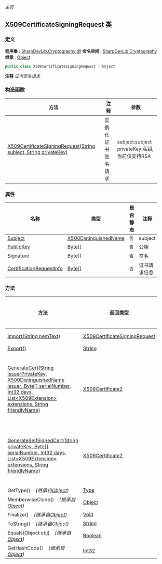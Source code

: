 ###### [主页](./Index.md "主页")
## X509CertificateSigningRequest 类
### 定义
**程序集** : [SharpDevLib.Cryptography.dll](./SharpDevLib.Cryptography.assembly.md "SharpDevLib.Cryptography.dll")
**命名空间** : [SharpDevLib.Cryptography](./SharpDevLib.Cryptography.namespace.md "SharpDevLib.Cryptography")
**继承** : [Object](https://learn.microsoft.com/en-us/dotnet/api/system.object "Object")
``` csharp
public class X509CertificateSigningRequest : Object
```
**注释**
*证书签名请求*

### 构造函数
|方法|注释|参数|
|---|---|---|
|[X509CertificateSigningRequest(String subject, String privateKey)](./SharpDevLib.Cryptography.X509CertificateSigningRequest.ctor.String.String.md "X509CertificateSigningRequest(String subject, String privateKey)")|实例化证书签名请求|subject:subject<br>privateKey:私钥,当前仅支持RSA|

### 属性
|名称|类型|是否静态|注释|
|---|---|---|---|
|[Subject](./SharpDevLib.Cryptography.X509CertificateSigningRequest.Subject.md "Subject")|[X500DistinguishedName](https://learn.microsoft.com/en-us/dotnet/api/system.security.cryptography.x509certificates.x500distinguishedname "X500DistinguishedName")|`否`|subject|
|[PublicKey](./SharpDevLib.Cryptography.X509CertificateSigningRequest.PublicKey.md "PublicKey")|[Byte\[\]](https://learn.microsoft.com/en-us/dotnet/api/system.byte[] "Byte\[\]")|`否`|公钥|
|[Signature](./SharpDevLib.Cryptography.X509CertificateSigningRequest.Signature.md "Signature")|[Byte\[\]](https://learn.microsoft.com/en-us/dotnet/api/system.byte[] "Byte\[\]")|`否`|签名|
|[CertificationRequestInfo](./SharpDevLib.Cryptography.X509CertificateSigningRequest.CertificationRequestInfo.md "CertificationRequestInfo")|[Byte\[\]](https://learn.microsoft.com/en-us/dotnet/api/system.byte[] "Byte\[\]")|`否`|证书请求信息|

### 方法
|方法|返回类型|Accessor|是否静态|参数|
|---|---|---|---|---|
|[Import(String pemText)](./SharpDevLib.Cryptography.X509CertificateSigningRequest.Import.String.md "Import(String pemText)")|[X509CertificateSigningRequest](./SharpDevLib.Cryptography.X509CertificateSigningRequest.md "X509CertificateSigningRequest")|`public`|`是`|pemText:pem格式的请求|
|[Export()](./SharpDevLib.Cryptography.X509CertificateSigningRequest.Export.md "Export()")|[String](https://learn.microsoft.com/en-us/dotnet/api/system.string "String")|`public`|`否`|-|
|[GenerateCert(String issuerPrivateKey, X500DistinguishedName issuer, Byte[] serialNumber, Int32 days, List\<X509Extension\> extensions, String friendlyName)](./SharpDevLib.Cryptography.X509CertificateSigningRequest.GenerateCert.String.X500DistinguishedName.Byte.Int32.List.X509Extension.String.md "GenerateCert(String issuerPrivateKey, X500DistinguishedName issuer, Byte[] serialNumber, Int32 days, List<X509Extension> extensions, String friendlyName)")|[X509Certificate2](https://learn.microsoft.com/en-us/dotnet/api/system.security.cryptography.x509certificates.x509certificate2 "X509Certificate2")|`public`|`否`|issuerPrivateKey:颁发者私钥<br>issuer:颁发者<br>serialNumber:序列号<br>days:过期天数<br>extensions:扩展集合<br>friendlyName:友好名称|
|[GenerateSelfSignedCert(String privateKey, Byte[] serialNumber, Int32 days, List\<X509Extension\> extensions, String friendlyName)](./SharpDevLib.Cryptography.X509CertificateSigningRequest.GenerateSelfSignedCert.String.Byte.Int32.List.X509Extension.String.md "GenerateSelfSignedCert(String privateKey, Byte[] serialNumber, Int32 days, List<X509Extension> extensions, String friendlyName)")|[X509Certificate2](https://learn.microsoft.com/en-us/dotnet/api/system.security.cryptography.x509certificates.x509certificate2 "X509Certificate2")|`public`|`否`|privateKey:私钥<br>serialNumber:序列号<br>days:过期天数<br>extensions:扩展集合<br>friendlyName:友好名称|
|GetType()&nbsp;&nbsp;&nbsp;&nbsp;*(继承自[Object](https://learn.microsoft.com/en-us/dotnet/api/system.object "Object"))*|[Type](https://learn.microsoft.com/en-us/dotnet/api/system.type "Type")|`public`|`否`|-|
|MemberwiseClone()&nbsp;&nbsp;&nbsp;&nbsp;*(继承自[Object](https://learn.microsoft.com/en-us/dotnet/api/system.object "Object"))*|[Object](https://learn.microsoft.com/en-us/dotnet/api/system.object "Object")|`protected`|`否`|-|
|Finalize()&nbsp;&nbsp;&nbsp;&nbsp;*(继承自[Object](https://learn.microsoft.com/en-us/dotnet/api/system.object "Object"))*|[Void](https://learn.microsoft.com/en-us/dotnet/api/system.void "Void")|`protected`|`否`|-|
|ToString()&nbsp;&nbsp;&nbsp;&nbsp;*(继承自[Object](https://learn.microsoft.com/en-us/dotnet/api/system.object "Object"))*|[String](https://learn.microsoft.com/en-us/dotnet/api/system.string "String")|`public`|`否`|-|
|Equals(Object obj)&nbsp;&nbsp;&nbsp;&nbsp;*(继承自[Object](https://learn.microsoft.com/en-us/dotnet/api/system.object "Object"))*|[Boolean](https://learn.microsoft.com/en-us/dotnet/api/system.boolean "Boolean")|`public`|`否`|-|
|GetHashCode()&nbsp;&nbsp;&nbsp;&nbsp;*(继承自[Object](https://learn.microsoft.com/en-us/dotnet/api/system.object "Object"))*|[Int32](https://learn.microsoft.com/en-us/dotnet/api/system.int32 "Int32")|`public`|`否`|-|


